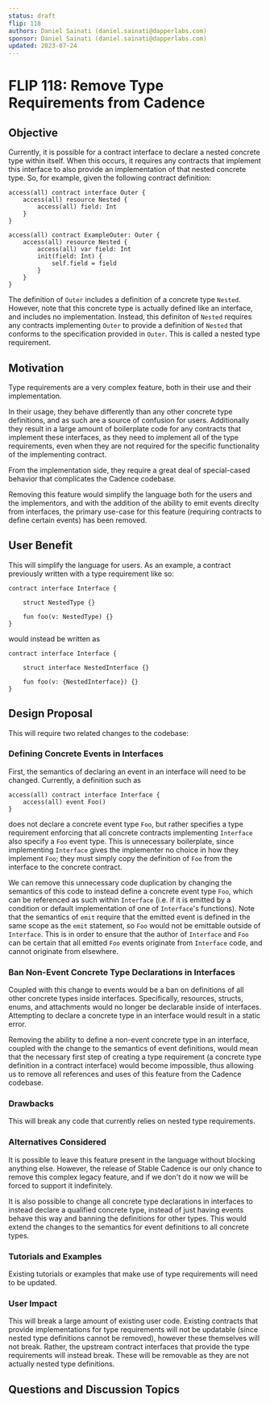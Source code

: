 ```yaml
---
status: draft 
flip: 118
authors: Daniel Sainati (daniel.sainati@dapperlabs.com)
sponsor: Daniel Sainati (daniel.sainati@dapperlabs.com)
updated: 2023-07-24
---
```


# FLIP 118: Remove Type Requirements from Cadence

## Objective

Currently, it is possible for a contract interface to declare a nested concrete type within itself. 
When this occurs, it requires any contracts that implement this interface to also provide an implementation 
of that nested concrete type. So, for example, given the following contract definition:

```cadence
access(all) contract interface Outer {
    access(all) resource Nested {
        access(all) field: Int
    }
}

access(all) contract ExampleOuter: Outer {
    access(all) resource Nested {
        access(all) var field: Int
        init(field: Int) {
            self.field = field
        }
    }
}
```

The definition of `Outer` includes a definition of a concrete type `Nested`. 
However, note that this concrete type is actually defined like an interface, and includes no implementation. 
Instead, this definiton of `Nested` requires any contracts implementing `Outer` to provide a definition of `Nested`
that conforms to the specification provided in `Outer`. This is called a nested type requirement. 

## Motivation

Type requirements are a very complex feature, both in their use and their implementation. 

In their usage, they behave differently than any other concrete type definitions, 
and as such are a source of confusion for users. 
Additionally they result in a large amount of boilerplate code for any contracts that implement
these interfaces, as they need to implement all of the type requirements, even when they are not
required for the specific functionality of the implementing contract. 

From the implementation side, 
they require a great deal of special-cased behavior that complicates the Cadence codebase. 

Removing this feature would simplify the language both for the users and the implementors, 
and with the addition of the ability to emit events direclty from interfaces, 
the primary use-case for this feature (requiring contracts to define certain events) has been removed. 

## User Benefit

This will simplify the language for users.  As an example, a contract previously written with a type requirement like so:

```
contract interface Interface {

    struct NestedType {}

    fun foo(v: NestedType) {}
}
```

would instead be written as 

```
contract interface Interface {

    struct interface NestedInterface {}

    fun foo(v: {NestedInterface}) {}
}
```

## Design Proposal

This will require two related changes to the codebase:

### Defining Concrete Events in Interfaces

First, the semantics of declaring an event in an interface will need to be changed. 
Currently, a definition such as 

```cadence 
access(all) contract interface Interface {
    access(all) event Foo()
}
```

does not declare a concrete event type `Foo`, but rather specifies a type requirement enforcing
that all concrete contracts implementing `Interface` also specify a `Foo` event type.
This is unnecessary boilerplate, since implementing `Interface` gives the implementer no choice
in how they implement `Foo`; they must simply copy the definition of `Foo` from the interface
to the concrete contract. 

We can remove this unnecessary code duplication by changing the semantics of this code to instead
define a concrete event type `Foo`, which can be referenced as such within `Interface` (i.e. if it is 
emitted by a condition or default implementation of one of `Interface`'s functions). Note that 
the semantics of `emit` require that the emitted event is defined in the same scope as the `emit` statement, 
so `Foo` would not be emittable outside of `Interface`. This is in order to ensure that the author
of `Interface` and `Foo` can be certain that all emitted `Foo` events originate from `Interface` code, and 
cannot originate from elsewhere. 

### Ban Non-Event Concrete Type Declarations in Interfaces

Coupled with this change to events would be a ban on definitions of all other concrete types inside interfaces. 
Specifically, resources, structs, enums, and attachments would no longer be declarable inside of interfaces. 
Attempting to declare a concrete type in an interface would result in a static error. 

Removing the ability to define a non-event concrete type in an interface, 
coupled with the change to the semantics of event definitions, would mean that the necessary first step of 
creating a type requirement (a concrete type definition in a contract interface) would become impossible, 
thus allowing us to remove all references and uses of this feature from the Cadence codebase. 

### Drawbacks

This will break any code that currently relies on nested type requirements. 

### Alternatives Considered

It is possible to leave this feature present in the language without blocking anything else. 
However, the release of Stable Cadence is our only chance to remove this complex legacy feature, 
and if we don't do it now we will be forced to support it indefinitely. 

It is also possible to change all concrete type declarations in interfaces to instead declare
a qualified concrete type, instead of just having events behave this way and banning the definitions
for other types. This would extend the changes to the semantics for event definitions to all concrete types. 

### Tutorials and Examples

Existing tutorials or examples that make use of type requirements will need to be updated. 

### User Impact

This will break a large amount of existing user code. 
Existing contracts that provide implementations for type requirements will not be updatable (since nested
type definitions cannot be removed), however these themselves will not break. Rather, the upstream
contract interfaces that provide the type requirements will instead break. These will be removable 
as they are not actually nested type definitions. 

## Questions and Discussion Topics
